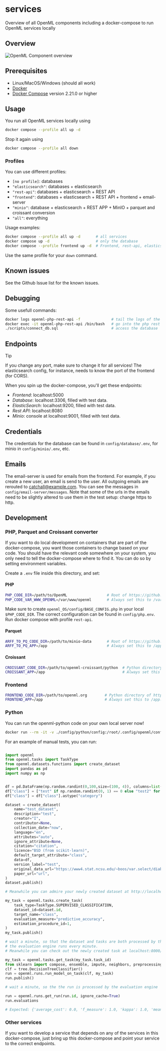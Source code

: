 # services
Overview of all OpenML components including a docker-compose to run OpenML services locally

## Overview

![OpenML Component overview](https://raw.githubusercontent.com/openml/services/main/documentation/OpenML-overview.png)

## Prerequisites
- Linux/MacOS/Windows (should all work)
- [Docker](https://docs.docker.com/get-docker/) 
- [Docker Compose](https://docs.docker.com/compose/install/) version 2.21.0 or higher

## Usage

You run all OpenML services locally using
```bash
docker compose --profile all up -d
```
Stop it again using 
```bash
docker compose --profile all down
```

### Profiles
You can use different profiles:

- `[no profile]`: databases
- `"elasticsearch"`: databases + elasticsearch
- `"rest-api"`: databases + elasticsearch + REST API
- `"frontend"`: databases + elasticsearch + REST API + frontend + email-server
- `"minio"`: database + elasticsearch + REST APP + MinIO + parquet and croissant conversion
- `"all"`: everything

Usage examples:
```bash
docker compose --profile all up -d       # all services
docker compose up -d                     # only the database
docker compose --profile frontend up -d  # Frontend, rest-api, elasticsearch and database
```
Use the same profile for your `down` command.


## Known issues
See the Github Issue list for the known issues.

## Debugging
Some usefull commands:
```bash
docker logs openml-php-rest-api -f              # tail the logs of the php rest api
docker exec -it openml-php-rest-api /bin/bash   # go into the php rest api container
./scripts/connect_db.sql                        # access the database
```

## Endpoints
> [!TIP]
> If you change any port, make sure to change it for all services! The elasticsearch config, for instance, needs to know the port of the frontend (for CORS).

When you spin up the docker-compose, you'll get these endpoints:
- *Frontend*: localhost:5000
- *Database*: localhost:3306, filled with test data.
- *ElasticSearch*: localhost:9200, filled with test data.
- *Rest API*: localhost:8080
- *Minio*: console at localhost:9001, filled with test data.

## Credentials
The credentials for the database can be found in `config/database/.env`, for minio in `config/minio/.env`, etc.

## Emails
The email-server is used for emails from the frontend. For example, if you create a new user, an 
email is send to the user. All outgoing emails are rerouted to catchall@example.com. You can see 
the messages in `config/email-server/messages`. Note that some of the urls in the emails need to 
be slightly altered to use them in the test setup: change https to http.

## Development

### PHP, Parquet and Croissant converter
If you want to do local development on containers that are part of the docker-compose, you want those containers to change based on your code. You should have the relevant code somewhere on your system, you only need to tell the docker-compose where to find it. You can do so by setting environment variables. 

Create a `.env` file inside this directory, and set:

#### PHP
```bash
PHP_CODE_DIR=/path/to/OpenML                  # Root of https://github.com/openml/OpenML on your computer
PHP_CODE_VAR_WWW_OPENML=/var/www/openml       # Always set this to /var/www/openml. Leave empty if you leave PHP_CODE_DIR empty
```

Make sure to create `openml_OS/config/BASE_CONFIG.php` in your local `$PHP_CODE_DIR`. The correct configuration can be found in `config/php.env`. Run docker compose with profile `rest-api`.

#### Parquet
```bash
ARFF_TO_PQ_CODE_DIR=/path/to/minio-data       # Root of https://github.com/openml-labs/minio-data on your computer
ARFF_TO_PQ_APP=/app                           # Always set this to /app. Leave empty if you leave ARFF_TO_PQ_CODE_DIR empty
```

#### Croissant
```bash
CROISSANT_CODE_DIR=/path/to/openml-croissant/python  # Python directory of https://github.com/openml/openml-croissant on your computer
CROISSANT_APP=/app                                   # Always set this to /app. Leave empty if you leave CROISSANT_CODE_DIR empty
```

### Frontend
```bash
FRONTEND_CODE_DIR=/path/to/openml.org        # Python directory of https://github.com/openml/openml.org on your computer
FRONTEND_APP=/app                            # Always set this to /app. Leave empty if you leave FRONTEND_CODE_DIR empty
```

### Python

You can run the openml-python code on your own local server now!

```bash
docker run --rm -it -v ./config/python/config:/root/.config/openml/config:ro --network openml-services_default openml/openml-python
```


For an example of manual tests, you can run:
```python

import openml
from openml.tasks import TaskType
from openml.datasets.functions import create_dataset
import pandas as pd
import numpy as np


df = pd.DataFrame(np.random.randint(0,100,size=(100, 4)), columns=list('ABCD'))
df["class"] = ["test" if np.random.randint(0, 1) == 0 else "test2" for _ in range(100)]
df["class"] = df["class"].astype("category")

dataset = create_dataset(
    name="test_dataset",
    description="test",
    creator="I",
    contributor=None,
    collection_date="now",
    language="en",
    attributes="auto",
    ignore_attribute=None,
    citation="citation",
    licence="BSD (from scikit-learn)",
    default_target_attribute="class",
    data=df,
    version_label="test",
    original_data_url="https://www4.stat.ncsu.edu/~boos/var.select/diabetes.html",
    paper_url="url",
)
dataset.publish()

# Meanwhile you can admire your newly created dataset at http://localhost:8000/search?type=data&id=[dataset.id]

my_task = openml.tasks.create_task(
    task_type=TaskType.SUPERVISED_CLASSIFICATION,
    dataset_id=dataset.id,
    target_name="class",
    evaluation_measure="predictive_accuracy",
    estimation_procedure_id=1,
)
my_task.publish()

# wait a minute, so that the dataset and tasks are both processed by the evaluation engine.
# the evaluation engine runs every minute.
# Meanwhile you can check out the newly created task at localhost:8000/search?type=task&id=[my_task.id]

my_task = openml.tasks.get_task(my_task.task_id)
from sklearn import compose, ensemble, impute, neighbors, preprocessing, pipeline, tree
clf = tree.DecisionTreeClassifier()
run = openml.runs.run_model_on_task(clf, my_task)
run.publish()

# wait a minute, so the the run is processed by the evaluation engine

run = openml.runs.get_run(run.id, ignore_cache=True)
run.evaluations

# Expected: {'average_cost': 0.0, 'f_measure': 1.0, 'kappa': 1.0, 'mean_absolute_error': 0.0, 'mean_prior_absolute_error': 0.0, 'number_of_instances': 100.0, 'precision': 1.0, 'predictive_accuracy': 1.0, 'prior_entropy': 0.0, 'recall': 1.0, 'root_mean_prior_squared_error': 0.0, 'root_mean_squared_error': 0.0, 'total_cost': 0.0}
```


### Other services
If you want to develop a service that depends on any of the services in this docker-compose, just bring up this docker-compose and point your service to the correct endpoints.
